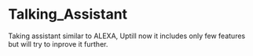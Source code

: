 # Talking_Assistant
Taking assistant similar to ALEXA, Uptill now it includes only few features but will try to inprove it further.

